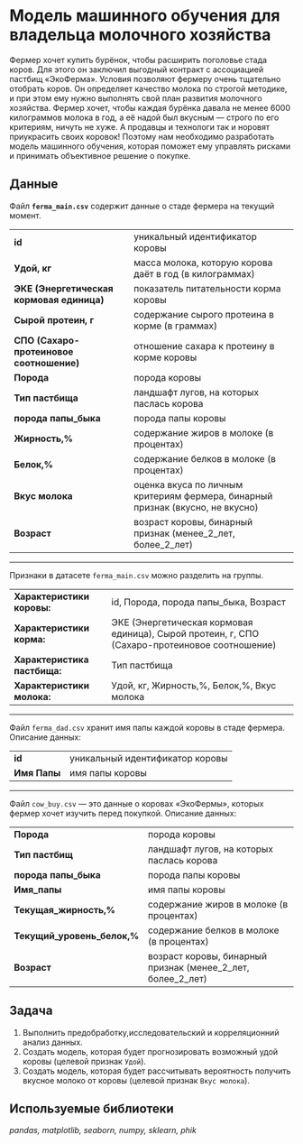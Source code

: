 # Модель машинного обучения для владельца молочного хозяйства

Фермер хочет купить бурёнок, чтобы расширить поголовье стада коров. Для этого он заключил выгодный контракт с ассоциацией пастбищ «ЭкоФерма». Условия позволяют фермеру очень тщательно отобрать коров. Он определяет качество молока по строгой методике, и при этом ему нужно выполнять свой план развития молочного хозяйства. Фермер хочет, чтобы каждая бурёнка давала не менее 6000 килограммов молока в год, а её надой был вкусным — строго по его критериям, ничуть не хуже. А продавцы и технологи так и норовят приукрасить своих коровок! Поэтому нам необходимо разработать модель машинного обучения, которая поможет ему управлять рисками и принимать объективное решение о покупке.

## Данные

Файл **`ferma_main.csv`** содержит данные о стаде фермера на текущий момент. 

| | |
| ------ | ------ | 
| **id** | уникальный идентификатор коровы | 
| **Удой, кг** | масса молока, которую корова даёт в год (в килограммах)|
| **ЭКЕ (Энергетическая кормовая единица)** | показатель питательности корма коровы |
| **Сырой протеин, г** | содержание сырого протеина в корме (в граммах) |
| **СПО (Сахаро-протеиновое соотношение)** | отношение сахара к протеину в корме коровы|
|**Порода**|порода коровы|
|**Тип пастбища**|ландшафт лугов, на которых паслась корова|
|**порода папы_быка**|порода папы коровы|
|**Жирность,%**|содержание жиров в молоке (в процентах)|
|**Белок,%**|содержание белков в молоке (в процентах)|
|**Вкус молока**|оценка вкуса по личным критериям фермера, бинарный признак (вкусно, не вкусно)|
|**Возраст**|возраст коровы, бинарный признак (менее_2_лет, более_2_лет)|

__________________________________________

Признаки в датасете `ferma_main.csv` можно разделить на группы.

| | |
| ------ | ------ | 
| **Характеристики коровы:** | id, Порода, порода папы_быка, Возраст | 
|**Характеристики корма:**|ЭКЕ (Энергетическая кормовая единица), Сырой протеин, г, СПО (Сахаро-протеиновое соотношение)|
|**Характеристика пастбища:**|Тип пастбища|
|**Характеристики молока:**|Удой, кг, Жирность,%, Белок,%, Вкус молока|

__________________________________________

Файл `ferma_dad.csv` хранит имя папы каждой коровы в стаде фермера. Описание данных:

| | |
| ------ | ------ | 
| **id** | уникальный идентификатор коровы | 
|**Имя Папы**|имя папы коровы|

________________________________

Файл `cow_buy.csv` — это данные о коровах «ЭкоФермы», которых фермер хочет изучить перед покупкой. Описание данных:

| | |
| ------ | ------ | 
| **Порода** |  порода коровы| 
|**Тип пастбищ**|ландшафт лугов, на которых паслась корова|
|**порода папы_быка**|порода папы коровы|
|**Имя_папы**|имя папы коровы|
|**Текущая_жирность,%**|содержание жиров в молоке (в процентах)|
|**Текущий_уровень_белок,%**|содержание белков в молоке (в процентах)|
|**Возраст**|возраст коровы, бинарный признак (менее_2_лет, более_2_лет)|



## Задача

1. Выполнить предобработку,исследовательский и корреляционний анализ данных.
2. Создать модель, которая будет прогнозировать возможный удой коровы (целевой признак `Удой`).
3. Создать модель, которая будет рассчитывать вероятность получить вкусное молоко от коровы (целевой признак `Вкус молока`).


## Используемые библиотеки
*pandas, matplotlib, seaborn, numpy, sklearn, phik*
